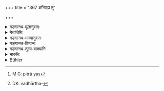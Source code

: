 +++
title = "367 अभिषह्य तु"

+++

<details><summary>गङ्गानथ-मूलानुवादः</summary>

But if any man wantonly defiles a maiden through sheer audacity, his fingers should be instantly clipped off, or he should be fined six hundred.—(367)
</details>

<details><summary>मेधातिथिः</summary>

यद्य् अपि सकामा कन्या पित्रादयस्[^२५८] तु तस्याः संनिहितास् तान् अनिच्छतो **ऽभिषह्य** अभिभूय **दर्पेण** बलेन, "कः किं कर्तुं मे शक्तः", कन्यानुरागमाताश्रितः कन्यां **कुर्याद्** विकुर्याद् दूषयेत् । अनेकार्थः करोतिः । **तस्याशु कर्त्याः** छेत्तव्या अर्धाङ्गुलयः, षट्शतानि वा दण्ड्यः । 


[^२५८]:
     M G: pitrā yas

- <u>अन्ये तु</u> "यो ऽकामां दूषयेत्" (म्ध् ८.३६४) इत्य् अस्यैव वध्यर्थस्योपसंहारो[^२५९] ऽयम् ।


[^२५९]:
     DK: vadhārtha-

ताडनात् प्रभृति मारणं यावद् वध्यर्थः[^२६०] । तत्रेमां निकृष्टजातीयां च दूषयन् न मार्यते, अपि त्व् अङ्गुली अस्य छिद्येत ॥ ८.३६७ ॥
</details>

<details><summary>गङ्गानथ-भाष्यानुवादः</summary>

Even though the maiden may be willing, if her parents and other relatives are close hy, and their presence is not heeded by the man who,
*through sheer audacity*, relying upon his force and having the idea
‘who can do anything to me?’—and relying solely upon the maiden’s love for him—‘*defiles her*,’—the root ‘*kṛ*’ which has many meanings, stands here for the act *of defiling*, then ‘*his fingers should be clipped off*’;—or ‘*he should be fined six hundred*.’

Others have held that this verse sums up what has been said (under 361) regarding the violating of an unwilling maiden, to be punished with ‘death.’ ‘Killing’ in this connection stands for corporal punishment—beginning with beating and ending with actual killing; and what the present text means is that if a man defiles a maiden of a low caste, he shall not be *killed*.—he shall have only his fingers clipped off.
</details>

<details><summary>गङ्गानथ-टिप्पन्यः</summary>

This verse is quoted in *Parāśaramādhava* (Vyavahāra, p. 321), to the
effect that two fingers are to be cut off if the man only defiles the
maiden with his fingers;—in *Aparārka* (p. 858), which adds the
following notes:—‘*Abhiṣahya*’, forcibly,—‘*kuryāt*,’ defile the maiden
by the introduction of fingers,—the two fingers (its reading being
‘*kartye aṅgulyau*’) with which he defiles her should be cut off at
once, without delay;—in *Vivādaratnākara* (p. 403), which has the
following notes:—‘*Abhiṣahya*,’ insolently,—‘*kuryāt*,’ should
defile,—‘*kalpye*’ (which is its reading for ‘*kartye*’), should be cut
off;—and in *Mitākṣarā* (2.288), to the effect that when a man defiles
an unwilling maiden of the same caste as himself by thrusting his
fingers into her, he should be fined 600 and two of his fingers should
be cut off.

It is quoted in *Vīramitrodaya* (Vyavahāra, 157a).
</details>

<details><summary>गङ्गानथ-तुल्य-वाक्यानि</summary>

**(verses 8.364-368)  
**

See Comparative notes for [Verse
8.364](http://www.wisdomlib.org/hinduism/book/manusmriti-with-the-commentary-of-medhatithi/d/doc201297.html#comparative-notes "English translation of verse").
</details>

<details><summary>भारुचिः</summary>

अकामां सेवमानस्याङ्गुलिच्छेदेनं दण्डं च **षट्शतम्** । अन्येषां तु पाठः- "अविषह्यां तु यः कन्यां कुर्याद् दर्पेण मानवः" इति ॥ ८.३६६ ॥
</details>

<details><summary>Bühler</summary>

367	But if any man through insolence forcibly contaminates a maiden, two of his fingers shall be instantly cut off, and he shall pay a fine of six hundred (panas).
</details>
